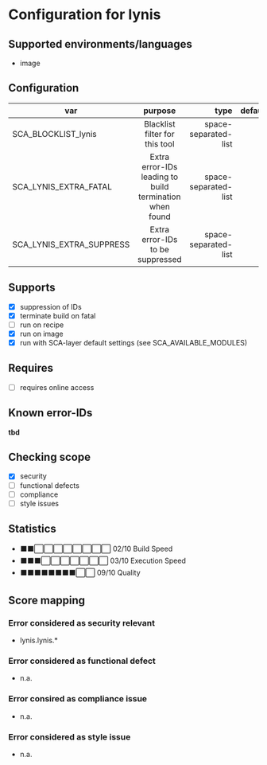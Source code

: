 # Configuration for lynis

## Supported environments/languages

* image

## Configuration

| var | purpose | type | default |
| ------------- |:-------------:| -----:| -----:
| SCA_BLOCKLIST_lynis | Blacklist filter for this tool | space-separated-list | ""
| SCA_LYNIS_EXTRA_FATAL | Extra error-IDs leading to build termination when found | space-separated-list | "":
| SCA_LYNIS_EXTRA_SUPPRESS | Extra error-IDs to be suppressed | space-separated-list | ""

## Supports

* [x] suppression of IDs
* [x] terminate build on fatal
* [ ] run on recipe
* [x] run on image
* [x] run with SCA-layer default settings (see SCA_AVAILABLE_MODULES)

## Requires

* [ ] requires online access

## Known error-IDs

__tbd__

## Checking scope

* [x] security
* [ ] functional defects
* [ ] compliance
* [ ] style issues

## Statistics

* ⬛⬛⬜⬜⬜⬜⬜⬜⬜⬜ 02/10 Build Speed
* ⬛⬛⬛⬜⬜⬜⬜⬜⬜⬜ 03/10 Execution Speed
* ⬛⬛⬛⬛⬛⬛⬛⬛⬜⬜ 09/10 Quality

## Score mapping

### Error considered as security relevant

* lynis.lynis.*

### Error considered as functional defect

* n.a.

### Error consired as compliance issue

* n.a.

### Error considered as style issue

* n.a.
